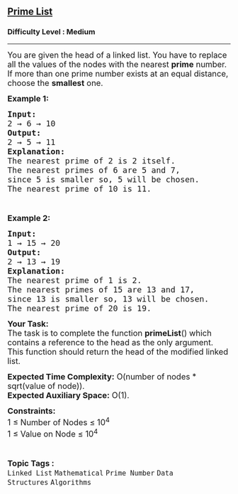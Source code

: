 <h2><a href="https://practice.geeksforgeeks.org/problems/6cb0782855c0f11445b8d70e220f888e6ea8e22a/1?page=1&difficulty[]=1&status[]=unsolved&category[]=Linked%20List&sortBy=submissions">Prime List</a></h2><h3>Difficulty Level : Medium</h3><hr><div class="problems_problem_content__Xm_eO"><p><span style="font-size:18px">You are given the head of a linked list. You have to replace all the values of the nodes with the nearest <strong>prime</strong> number. If more than one prime number exists at an equal distance, choose the <strong>smallest</strong> one.</span></p>

<p><strong><span style="font-size:18px">Example 1:</span></strong></p>

<pre><span style="font-size:18px"><strong>Input:</strong>
2 → 6 → 10
<strong>Output:</strong>
2 → 5 → 11
<strong>Explanation:</strong>
</span><span style="font-size:18px">The nearest prime of 2 is 2 itself.
The nearest primes of 6 are 5 and 7,
since 5 is smaller so, 5 will be chosen.
The nearest prime of 10 is 11.</span></pre>

<p>&nbsp;</p>

<p><strong><span style="font-size:18px">Example 2:</span></strong></p>

<pre><span style="font-size:18px"><strong>Input:</strong>
1 → 15 → 20
<strong>Output:</strong>
2 → 13 → 19
<strong>Explanation:</strong>
</span><span style="font-size:18px">The nearest prime of 1 is 2.
The nearest primes of 15 are 13 and 17,
since 13 is smaller so, 13 will be chosen.
The nearest prime of 20 is 19.</span></pre>

<p><span style="font-size:18px"><strong>Your Task:</strong><br>
The task is to complete the function&nbsp;<strong>primeList</strong>() which contains a reference to the head as the only argument. This function should return the head of the modified linked list.</span></p>

<p><span style="font-size:18px"><strong>Expected Time Complexity:</strong>&nbsp;O(number of nodes * sqrt(value of node)).<br>
<strong>Expected Auxiliary Space:</strong>&nbsp;O(1).</span></p>

<p><span style="font-size:18px"><strong>Constraints:</strong><br>
1 ≤ Number of Nodes ≤ 10<sup>4</sup><br>
1 ≤ Value&nbsp;on Node ≤ 10<sup>4</sup></span></p>
</div><br><p><span style=font-size:18px><strong>Topic Tags : </strong><br><code>Linked List</code>&nbsp;<code>Mathematical</code>&nbsp;<code>Prime Number</code>&nbsp;<code>Data Structures</code>&nbsp;<code>Algorithms</code>&nbsp;